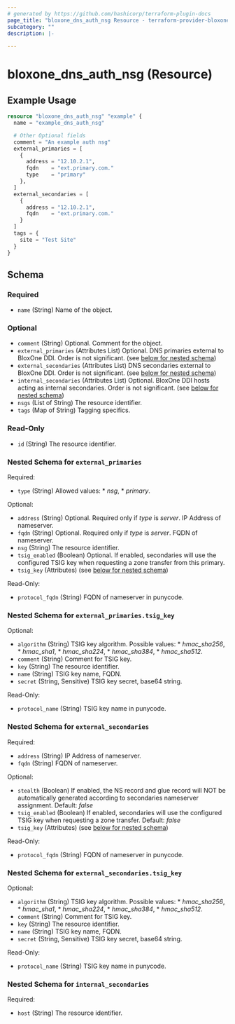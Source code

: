 ```yaml
---
# generated by https://github.com/hashicorp/terraform-plugin-docs
page_title: "bloxone_dns_auth_nsg Resource - terraform-provider-bloxone"
subcategory: ""
description: |-
  
---
```


# bloxone_dns_auth_nsg (Resource)



## Example Usage

```terraform
resource "bloxone_dns_auth_nsg" "example" {
  name = "example_dns_auth_nsg"

  # Other Optional fields
  comment = "An example auth nsg"
  external_primaries = [
    {
      address = "12.10.2.1",
      fqdn    = "ext.primary.com."
      type    = "primary"
    },
  ]
  external_secondaries = [
    {
      address = "12.10.2.1",
      fqdn    = "ext.primary.com."
    }
  ]
  tags = {
    site = "Test Site"
  }
}
```

<!-- schema generated by tfplugindocs -->
## Schema

### Required

- `name` (String) Name of the object.

### Optional

- `comment` (String) Optional. Comment for the object.
- `external_primaries` (Attributes List) Optional. DNS primaries external to BloxOne DDI. Order is not significant. (see [below for nested schema](#nestedatt--external_primaries))
- `external_secondaries` (Attributes List) DNS secondaries external to BloxOne DDI. Order is not significant. (see [below for nested schema](#nestedatt--external_secondaries))
- `internal_secondaries` (Attributes List) Optional. BloxOne DDI hosts acting as internal secondaries. Order is not significant. (see [below for nested schema](#nestedatt--internal_secondaries))
- `nsgs` (List of String) The resource identifier.
- `tags` (Map of String) Tagging specifics.

### Read-Only

- `id` (String) The resource identifier.

<a id="nestedatt--external_primaries"></a>
### Nested Schema for `external_primaries`

Required:

- `type` (String) Allowed values: * _nsg_, * _primary_.

Optional:

- `address` (String) Optional. Required only if _type_ is _server_. IP Address of nameserver.
- `fqdn` (String) Optional. Required only if _type_ is _server_. FQDN of nameserver.
- `nsg` (String) The resource identifier.
- `tsig_enabled` (Boolean) Optional. If enabled, secondaries will use the configured TSIG key when requesting a zone transfer from this primary.
- `tsig_key` (Attributes) (see [below for nested schema](#nestedatt--external_primaries--tsig_key))

Read-Only:

- `protocol_fqdn` (String) FQDN of nameserver in punycode.

<a id="nestedatt--external_primaries--tsig_key"></a>
### Nested Schema for `external_primaries.tsig_key`

Optional:

- `algorithm` (String) TSIG key algorithm.  Possible values:  * _hmac_sha256_,  * _hmac_sha1_,  * _hmac_sha224_,  * _hmac_sha384_,  * _hmac_sha512_.
- `comment` (String) Comment for TSIG key.
- `key` (String) The resource identifier.
- `name` (String) TSIG key name, FQDN.
- `secret` (String, Sensitive) TSIG key secret, base64 string.

Read-Only:

- `protocol_name` (String) TSIG key name in punycode.



<a id="nestedatt--external_secondaries"></a>
### Nested Schema for `external_secondaries`

Required:

- `address` (String) IP Address of nameserver.
- `fqdn` (String) FQDN of nameserver.

Optional:

- `stealth` (Boolean) If enabled, the NS record and glue record will NOT be automatically generated according to secondaries nameserver assignment.  Default: _false_
- `tsig_enabled` (Boolean) If enabled, secondaries will use the configured TSIG key when requesting a zone transfer.  Default: _false_
- `tsig_key` (Attributes) (see [below for nested schema](#nestedatt--external_secondaries--tsig_key))

Read-Only:

- `protocol_fqdn` (String) FQDN of nameserver in punycode.

<a id="nestedatt--external_secondaries--tsig_key"></a>
### Nested Schema for `external_secondaries.tsig_key`

Optional:

- `algorithm` (String) TSIG key algorithm.  Possible values:  * _hmac_sha256_,  * _hmac_sha1_,  * _hmac_sha224_,  * _hmac_sha384_,  * _hmac_sha512_.
- `comment` (String) Comment for TSIG key.
- `key` (String) The resource identifier.
- `name` (String) TSIG key name, FQDN.
- `secret` (String, Sensitive) TSIG key secret, base64 string.

Read-Only:

- `protocol_name` (String) TSIG key name in punycode.



<a id="nestedatt--internal_secondaries"></a>
### Nested Schema for `internal_secondaries`

Required:

- `host` (String) The resource identifier.
